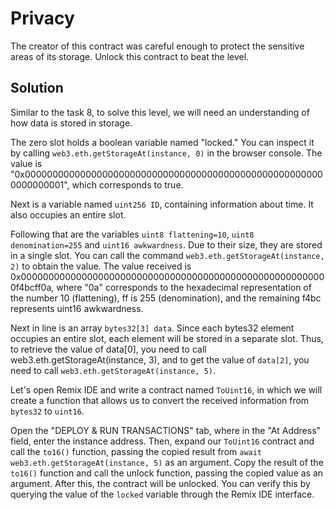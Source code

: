 # Privacy

The creator of this contract was careful enough to protect the sensitive areas of its storage. Unlock this contract to beat the level.

## Solution

Similar to the task 8, to solve this level, we will need an understanding of how data is stored in storage.

The zero slot holds a boolean variable named "locked." You can inspect it by calling `web3.eth.getStorageAt(instance, 0)`  in the browser console. The value is "0x0000000000000000000000000000000000000000000000000000000000000001", which corresponds to true.

Next is a variable named `uint256 ID`, containing information about time. It also occupies an entire slot.

Following that are the variables `uint8 flattening=10`, `uint8 denomination=255` and `uint16 awkwardness`. Due to their size, they are stored in a single slot. You can call the command `web3.eth.getStorageAt(instance, 2)` to obtain the value. The value received is 0x00000000000000000000000000000000000000000000000000000000f4bcff0a, where "0a" corresponds to the hexadecimal representation of the number 10 (flattening), ff is 255 (denomination), and the remaining f4bc represents uint16 awkwardness.

Next in line is an array `bytes32[3] data`. Since each bytes32 element occupies an entire slot, each element will be stored in a separate slot. Thus, to retrieve the value of data[0], you need to call web3.eth.getStorageAt(instance, 3), and to get the value of `data[2]`, you need to call `web3.eth.getStorageAt(instance, 5)`.

Let's open Remix IDE and write a contract named `ToUint16`, in which we will create a function that allows us to convert the received information from `bytes32` to `uint16`.

Open the "DEPLOY & RUN TRANSACTIONS" tab, where in the "At Address" field, enter the instance address. Then, expand our `ToUint16` contract and call the `to16()` function, passing the copied result from `await web3.eth.getStorageAt(instance, 5)` as an argument. Copy the result of the `to16()` function and call the unlock function, passing the copied value as an argument. After this, the contract will be unlocked. You can verify this by querying the value of the `locked` variable through the Remix IDE interface.